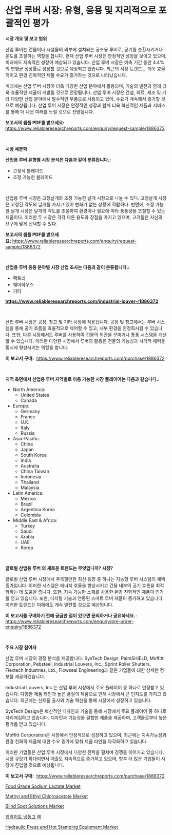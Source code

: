 <p><h1>산업 루버 시장: 유형, 응용 및 지리적으로 포괄적인 평가</h1></p><p><strong>시장 개요 및 보고 범위</strong></p>
<p><p>산업 루버는 건물이나 시설물의 외부에 설치되는 공조용 루버로, 공기를 순환시키거나 온도를 조절하는 역할을 합니다. 현재 산업 루버 시장은 안정적인 성장을 보이고 있으며, 미래에도 지속적인 성장이 예상되고 있습니다. 산업 루버 시장은 예측 기간 동안 4.4%의 연평균 성장률로 성장할 것으로 예상되고 있습니다. 최근의 시장 트렌드는 더욱 효율적이고 환경 친화적인 제품 수요가 증가하는 것으로 나타났습니다. </p><p>미래에는 산업 루버 시장이 더욱 다양한 산업 분야에서 활용되며, 기술의 발전과 함께 더욱 효율적인 제품이 개발될 것으로 전망됩니다. 산업 루버 시장은 건설, 의료, 제조 및 기타 다양한 산업 분야에서 필수적인 부품으로 사용되고 있어, 수요가 계속해서 증가할 것으로 예상됩니다. 산업 루버 시장은 안정적인 성장과 함께 더욱 혁신적인 제품과 서비스를 통해 더 나은 미래를 노릴 것으로 전망됩니다.</p></p>
<p><strong>보고서의 샘플 PDF를 받으세요:</strong> <a href="https://www.reliableresearchreports.com/enquiry/request-sample/1886372">https://www.reliableresearchreports.com/enquiry/request-sample/1886372</a></p>
<p>&nbsp;</p>
<p><strong>시장 세분화</strong></p>
<p><strong>산업용 루버 유형별 시장 분석은 다음과 같이 분류됩니다.:</strong></p>
<p><ul><li>고정식 블레이드</li><li>조정 가능한 블레이드</li></ul></p>
<p>&nbsp;</p>
<p><p>산업용 루버 시장은 고정날개와 조정 가능한 날개 시장으로 나눌 수 있다. 고정날개 시장은 고정된 각도의 날개를 가지고 있어 변화가 없는 상황에 적합하다. 반면에, 조정 가능한 날개 시장은 날개의 각도를 조절하여 환경이나 필요에 따라 통풍량을 조절할 수 있는 제품이다. 이러한 두 시장은 각각 다른 용도와 장점을 가지고 있으며, 고객들은 자신의 요구에 맞게 선택할 수 있다.</p></p>
<p><strong>보고서의 샘플 PDF를 받으세요:</strong>&nbsp;<a href="https://www.reliableresearchreports.com/enquiry/request-sample/1886372">https://www.reliableresearchreports.com/enquiry/request-sample/1886372</a></p>
<p>&nbsp;</p>
<p><strong> 산업용 루버 응용 분야별 시장 산업 조사는 다음과 같이 분류됩니다.:</strong></p>
<p><ul><li>팩토리</li><li>웨어하우스</li><li>기타</li></ul></p>
<p><strong><a href="https://www.reliableresearchreports.com/industrial-louver-r1886372">https://www.reliableresearchreports.com/industrial-louver-r1886372</a></strong></p>
<p>&nbsp;</p>
<p><p>산업 루버 시장은 공장, 창고 및 기타 시장에 적용됩니다. 공장 및 창고에서는 루버 시스템을 통해 공기 흐름을 효율적으로 제어할 수 있고, 내부 환경을 안정화시킬 수 있습니다. 또한, 다른 시장에서도 루버를 사용하여 건물의 외관을 꾸미거나 통풍 시스템을 개선할 수 있습니다. 이러한 다양한 시장에서 루버의 활용은 건물의 기능성과 시각적 매력을 동시에 향상시키는 역할을 합니다.</p></p>
<p><strong>이 보고서 구매:</strong>&nbsp; <a href="https://www.reliableresearchreports.com/purchase/1886372">https://www.reliableresearchreports.com/purchase/1886372</a></p>
<p>&nbsp;</p>
<p><strong>지역 측면에서 산업용 루버 지역별로 이용 가능한 시장 플레이어는 다음과 같습니다.:</strong></p>
<p><ul>
    <li>
        North America:
        <ul>
            <li>United States</li>
            <li>Canada</li>
        </ul>
    </li>
    <li>
        Europe:
        <ul>
            <li>Germany</li>
            <li>France</li>
            <li>U.K.</li>
            <li>Italy</li>
            <li>Russia</li>
        </ul>
    </li>
    <li>
        Asia-Pacific:
        <ul>
            <li>China</li>
            <li>Japan</li>
            <li>South Korea</li>
            <li>India</li>
            <li>Australia</li>
            <li>China Taiwan</li>
            <li>Indonesia</li>
            <li>Thailand</li>
            <li>Malaysia</li>
        </ul>
    </li>
    <li>
        Latin America:
        <ul>
            <li>Mexico</li>
            <li>Brazil</li>
            <li>Argentina Korea</li>
            <li>Colombia</li>
        </ul>
    </li>
    <li>
        Middle East & Africa:
        <ul>
            <li>Turkey</li>
            <li>Saudi</li>
            <li>Arabia</li>
            <li>UAE</li>
            <li>Korea</li>
        </ul>
    </li>
    </ul></p>
<p>&nbsp;</p>
<p><strong>글로벌 산업용 루버 의 새로운 트렌드는 무엇입니까? 시장?</strong></p>
<p><p>글로벌 산업 루버 시장에서 주목할만한 최신 동향 중 하나는 지능형 루버 시스템의 채택 증가입니다. 이러한 시스템은 에너지 효율을 향상시키고 건물 내부의 공기 흐름을 최적화하는 데 도움을 줍니다. 또한, 지속 가능한 소재를 사용한 환경 친화적인 제품이 인기를 얻고 있습니다. 또한, 디지털 기술과 연동된 스마트 루버 제품이 증가하고 있습니다. 이러한 트렌드는 미래에도 계속 발전할 것으로 예상됩니다.</p></p>
<p><strong>이 보고서를 구매하기 전에 궁금한 점이 있으면 문의하거나 공유하세요.</strong>- <a href="https://www.reliableresearchreports.com/enquiry/pre-order-enquiry/1886372">https://www.reliableresearchreports.com/enquiry/pre-order-enquiry/1886372</a></p>
<p>&nbsp;</p>
<p><strong>주요 시장 참여자</strong></p>
<p><p>산업 루버 시장의 경쟁 분석을 제공합니다. SysTech Design, PalmSHIELD, Moffitt Corporation, Pebsteel, Industrial Louvers, Inc., Sprint Roller Shutters, Flextech Industries, Ltd., Flowseal Engineering과 같은 기업들에 대한 상세한 정보를 제공하겠습니다.</p><p>Industrial Louvers, Inc.는 산업 루버 시장에서 주요 플레이어 중 하나로 인정받고 있습니다. 다양한 제품 라인과 높은 품질의 제품으로 인해 시장에서 큰 인지도를 가지고 있습니다. 최근에는 신제품 출시와 기술 혁신을 통해 시장에서 성장하고 있습니다.</p><p>SysTech Design은 혁신적인 디자인과 기술을 통해 시장에서 주요 플레이어 중 하나로 자리매김하고 있습니다. 디자인과 기능성을 결합한 제품을 제공하며, 고객들로부터 높은 평가를 받고 있습니다.</p><p>Moffitt Corporation은 시장에서 안정적으로 성장하고 있으며, 최근에는 지속가능성과 환경 친화적 제품에 대한 수요 증가에 맞춰 제품 라인을 다각화하고 있습니다.</p><p>이러한 기업들은 산업 루버 시장에서 다양한 전략을 펼치며 경쟁을 이어가고 있습니다. 시장 규모가 확대되면서 매출도 지속적으로 증가하고 있으며, 향후 더 많은 기업들이 시장에 진입할 것으로 예상됩니다.</p></p>
<p><strong>이 보고서 구매:</strong>&nbsp;&nbsp;<a href="https://www.reliableresearchreports.com/purchase/1886372">https://www.reliableresearchreports.com/purchase/1886372</a></p>
<p><p><a href="https://gentle-editor-9db.notion.site/Food-Grade-Sodium-Lactate-Market-Focuses-on-Market-Share-Size-and-Projected-Forecast-Till-2031-8b2d2215984c4b2b822e745d51e4fa7a">Food Grade Sodium Lactate Market</a></p><p><a href="https://issuu.com/reportprime-2/docs/methyl-and-ethyl-chloroacetate-market-size-2030.pp">Methyl and Ethyl Chloroacetate Market</a></p><p><a href="https://github.com/julyju69/Market-Research-Report-List-3/blob/main/blind-spot-solutions-market.md">Blind Spot Solutions Market</a></p><p><a href="https://github.com/Howaoole34545/Market-Research-Report-List-1/blob/main/443251448918.md">업라이트 냉동고 랙</a></p><p><a href="https://view.publitas.com/reportprime-1/hydraulic-press-and-hot-stamping-equipment-market-trends-and-market-analysis-forecasted-for-period-2024-2031/">Hydraulic Press and Hot Stamping Equipment Market</a></p></p>